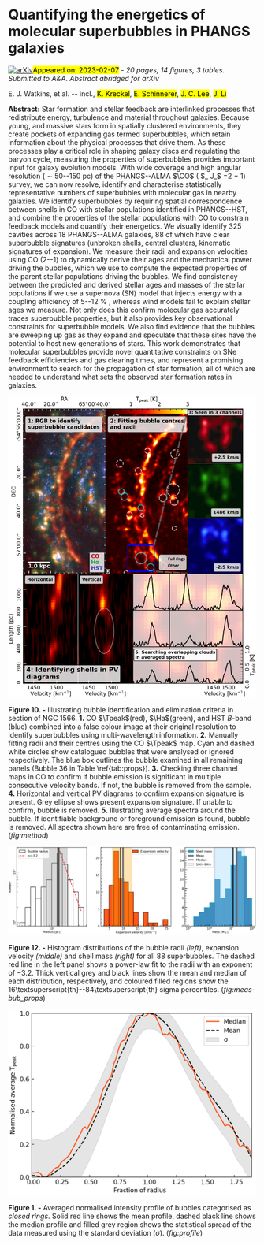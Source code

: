 <div class="macros" style="visibility:hidden;">
$\newcommand{\ensuremath}{}$
$\newcommand{\xspace}{}$
$\newcommand{\object}[1]{\texttt{#1}}$
$\newcommand{\farcs}{{.}''}$
$\newcommand{\farcm}{{.}'}$
$\newcommand{\arcsec}{''}$
$\newcommand{\arcmin}{'}$
$\newcommand{\ion}[2]{#1#2}$
$\newcommand{\textsc}[1]{\textrm{#1}}$
$\newcommand{\hl}[1]{\textrm{#1}}$
$\newcommand{\footnote}[1]{}$
$\newcommand{\SII}{[S\textsc{ii}]}$
$\newcommand{\OI}{[O\textsc{i}]}$
$\newcommand{\OIII}{[O\textsc{iii}]}$
$\newcommand{\NII}{[N\textsc{ii}]}$
$\newcommand{\kms}{km~s^{-1}}$
$\newcommand{\h}{H_2}$
$\newcommand{\msun}{M_\odot}$
$\newcommand{\e}{\times10}$
$\newcommand{\HII}{H\textsc{ii}}$
$\newcommand{\HI}{H\textsc{i}}$
$\newcommand{\Ha}{H\alpha}$
$\newcommand{\Hb}{H\beta}$
$\newcommand{\CO}{^{12}CO}$
$\newcommand{\Tpeak}{T_\text{peak}}$</div>

<div class="macros" style="visibility:hidden;">
$\newcommand{\ensuremath}{}$
$\newcommand{\xspace}{}$
$\newcommand{\object}[1]{\texttt{#1}}$
$\newcommand{\farcs}{{.}''}$
$\newcommand{\farcm}{{.}'}$
$\newcommand{\arcsec}{''}$
$\newcommand{\arcmin}{'}$
$\newcommand{\ion}[2]{#1#2}$
$\newcommand{\textsc}[1]{\textrm{#1}}$
$\newcommand{\hl}[1]{\textrm{#1}}$
$\newcommand{\footnote}[1]{}$
$\newcommand{\SII}{[S\textsc{ii}]}$
$\newcommand{\OI}{[O\textsc{i}]}$
$\newcommand{\OIII}{[O\textsc{iii}]}$
$\newcommand{\NII}{[N\textsc{ii}]}$
$\newcommand{\kms}{km~s^{-1}}$
$\newcommand{\h}{H_2}$
$\newcommand{\msun}{M_\odot}$
$\newcommand{\e}{\times10}$
$\newcommand{\HII}{H\textsc{ii}}$
$\newcommand{\HI}{H\textsc{i}}$
$\newcommand{\Ha}{H\alpha}$
$\newcommand{\Hb}{H\beta}$
$\newcommand{\CO}{^{12}CO}$
$\newcommand{\Tpeak}{T_\text{peak}}$</div>



<div id="title">

# Quantifying the energetics of molecular superbubbles in PHANGS galaxies

</div>
<div id="comments">

[![arXiv](https://img.shields.io/badge/arXiv-2302.03699-b31b1b.svg)](https://arxiv.org/abs/2302.03699)<mark>Appeared on: 2023-02-07</mark> - _20 pages, 14 figures, 3 tables. Submitted to A&A. Abstract abridged for arXiv_

</div>
<div id="authors">

E. J. Watkins, et al. -- incl., <mark>K. Kreckel</mark>, <mark>E. Schinnerer</mark>, <mark>J. C. Lee</mark>, <mark>J. Li</mark>

</div>
<div id="abstract">

**Abstract:** Star formation and stellar feedback are interlinked processes that redistribute energy, turbulence and material throughout galaxies. Because young, and massive stars form in spatially clustered environments, they create pockets of expanding gas termed superbubbles, which retain information about the physical processes that drive them. As these processes play a critical role in shaping galaxy discs and regulating the baryon cycle, measuring the properties of superbubbles provides important input for galaxy evolution models. With wide coverage and high angular resolution ( $\sim$ 50--150 pc) of the PHANGS--ALMA $\CO$ ( $_ J_$ =2 $-$ 1) survey, we can now resolve, identify and characterise statistically representative numbers of superbubbles with molecular gas in nearby galaxies. We identify superbubbles by requiring spatial correspondence between shells in CO with stellar populations identified in PHANGS--HST, and combine the properties of the stellar populations with CO to constrain feedback models and quantify their energetics. We visually identify 325 cavities across 18 PHANGS--ALMA galaxies, 88 of which have clear superbubble signatures (unbroken shells, central clusters, kinematic signatures of expansion). We measure their radii and expansion velocities using CO (2--1) to dynamically derive their ages and the mechanical power driving the bubbles, which we use to compute the expected properties of the parent stellar populations driving the bubbles. We find consistency between the predicted and derived stellar ages and masses of the stellar populations if we use a supernova (SN) model that injects energy with a coupling efficiency of 5--12 \% , whereas wind models fail to explain stellar ages we measure. Not only does this confirm molecular gas accurately traces superbubble properties, but it also provides key observational constraints for superbubble models. We also find evidence that the bubbles are sweeping up gas as they expand and speculate that these sites have the potential to host new generations of stars. This work demonstrates that molecular superbubbles provide  novel quantitative constraints on SNe feedback efficiencies and gas clearing times, and represent a promising environment to search for the propagation of star formation, all of which are needed to understand what sets the observed star formation rates in galaxies.

</div>

<div id="div_fig1">

<img src="tmp_2302.03699/./used_plots/method_illistration_2.png" alt="Fig10" width="100%"/>

**Figure 10. -** Illustrating bubble identification and elimination criteria in section of NGC 1566. **1.** CO $\Tpeak$(red), $\Ha$(green), and HST _B_-band (blue) combined into a false colour image at their original resolution to identify superbubbles using multi-wavelength information. **2.** Manually fitting radii and their centres using the CO $\Tpeak$ map. Cyan and dashed white circles show catalogued bubbles that were analysed or ignored respectively. The blue box outlines the bubble examined in all remaining panels (Bubble 36 in Table \ref{tab:props}). **3.** Checking three channel maps in CO to confirm if bubble emission is significant in multiple consecutive velocity bands. If not, the bubble is removed from the sample. **4.** Horizontal and vertical PV diagrams to confirm expansion signature is present. Grey ellipse shows present expansion signature. If unable to confirm, bubble is removed. **5.** Illustrating average spectra around the bubble. If identifiable background or foreground emission is found, bubble is removed. All spectra shown here are free of contaminating emission. (*fig:method*)

</div>
<div id="div_fig2">

<img src="tmp_2302.03699/./used_plots/measured_bub_props-v1p3-peer-avg_velo.png" alt="Fig12" width="100%"/>

**Figure 12. -** Histogram distributions of the bubble radii _(left)_, expansion velocity _(middle)_ and shell mass _(right)_ for all 88 superbubbles. The dashed red line in the left panel shows a power-law fit to the radii with an exponent of $-3.2$. Thick vertical grey and black lines show the mean and median of each distribution, respectively, and coloured filled regions show the 16\textsuperscript{th}--84\textsuperscript{th} sigma percentiles. (*fig:meas-bub_props*)

</div>
<div id="div_fig3">

<img src="tmp_2302.03699/./used_plots/average_tpeak_intensity-all_norm-err-peer_reviewed.png" alt="Fig1" width="100%"/>

**Figure 1. -** Averaged normalised intensity profile of bubbles categorised as _closed rings_. Solid red line shows the mean profile, dashed black line shows the median profile and filled grey region shows the statistical spread of the data measured using the standard deviation ($\sigma$). (*fig:profile*)

</div>